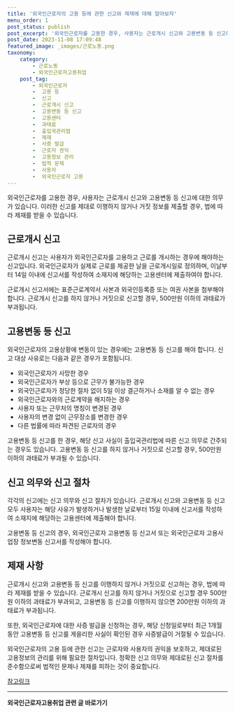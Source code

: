 ```yaml
---
title: '외국인근로자의 고용 등에 관한 신고와 제재에 대해 알아보자'
menu_order: 1
post_status: publish
post_excerpt: '외국인근로자를 고용한 경우, 사용자는 근로개시 신고와 고용변동 등 신고에 대한 의무가 있습니다. 이러한 신고를 제대로 이행하지 않거나 거짓 정보를 제출할 경우, 법에 따라 제재를 받을 수 있습니다.'
post_date: 2023-11-08 17:09:48
featured_image: _images/근로노동.png
taxonomy:
    category:
        - 근로노동
        - 외국인근로자고용취업
    post_tag:
        - 외국인근로자
        -  고용 등
        -  신고
        -  근로개시 신고
        -  고용변동 등 신고
        -  고용센터
        -  과태료
        -  출입국관리법
        -  제재
        -  사증 발급
        -  근로자 권익
        -  고용정보 관리
        -  법적 문제
        -  사용자
        -  외국인근로자 고용
---
```



외국인근로자를 고용한 경우, 사용자는 근로개시 신고와 고용변동 등 신고에 대한 의무가 있습니다. 이러한 신고를 제대로 이행하지 않거나 거짓 정보를 제출할 경우, 법에 따라 제재를 받을 수 있습니다.

## 근로개시 신고

근로개시 신고는 사용자가 외국인근로자를 고용하고 근로를 개시하는 경우에 해야하는 신고입니다. 외국인근로자가 실제로 근로를 제공한 날을 근로개시일로 정의하며, 이날부터 14일 이내에 신고서를 작성하여 소재지에 해당하는 고용센터에 제출하여야 합니다.

근로개시 신고서에는 표준근로계약서 사본과 외국인등록증 또는 여권 사본을 첨부해야 합니다. 근로개시 신고를 하지 않거나 거짓으로 신고할 경우, 500만원 이하의 과태료가 부과됩니다.

## 고용변동 등 신고

외국인근로자의 고용상황에 변동이 있는 경우에는 고용변동 등 신고를 해야 합니다. 신고 대상 사유로는 다음과 같은 경우가 포함됩니다.

- 외국인근로자가 사망한 경우
- 외국인근로자가 부상 등으로 근무가 불가능한 경우
- 외국인근로자가 정당한 절차 없이 5일 이상 결근하거나 소재를 알 수 없는 경우
- 외국인근로자와의 근로계약을 해지하는 경우
- 사용자 또는 근무처의 명칭이 변경된 경우
- 사용자의 변경 없이 근무장소를 변경한 경우
- 다른 법률에 따라 파견된 근로자의 경우

고용변동 등 신고를 한 경우, 해당 신고 사실이 출입국관리법에 따른 신고 의무로 간주되는 경우도 있습니다. 고용변동 등 신고를 하지 않거나 거짓으로 신고할 경우, 500만원 이하의 과태료가 부과될 수 있습니다.

## 신고 의무와 신고 절차

각각의 신고에는 신고 의무와 신고 절차가 있습니다. 근로개시 신고와 고용변동 등 신고 모두 사용자는 해당 사유가 발생하거나 발생한 날로부터 15일 이내에 신고서를 작성하여 소재지에 해당하는 고용센터에 제출해야 합니다.

고용변동 등 신고의 경우, 외국인근로자 고용변동 등 신고서 또는 외국인근로자 고용사업장 정보변동 신고서를 작성해야 합니다.

## 제재 사항

근로개시 신고와 고용변동 등 신고를 이행하지 않거나 거짓으로 신고하는 경우, 법에 따라 제재를 받을 수 있습니다. 근로개시 신고를 하지 않거나 거짓으로 신고할 경우 500만원 이하의 과태료가 부과되고, 고용변동 등 신고를 이행하지 않으면 200만원 이하의 과태료가 부과됩니다.

또한, 외국인근로자에 대한 사증 발급을 신청하는 경우, 해당 신청일로부터 최근 1개월 동안 고용변동 등 신고를 게을리한 사실이 확인된 경우 사증발급이 거절될 수 있습니다.

외국인근로자의 고용 등에 관한 신고는 근로자와 사용자의 권익을 보호하고, 제대로된 고용정보의 관리를 위해 필요한 절차입니다. 정확한 신고 의무와 제대로된 신고 절차를 준수함으로써 법적인 문제나 제재를 피하는 것이 중요합니다.

[참고링크](http://www.moel.go.kr/faq/user/faq/list.do?bbsClsCd=001)
                               
<!-- wp:separator -->
<hr class="wp-block-separator has-alpha-channel-opacity"/>
<!-- /wp:separator -->

<!-- wp:group {"backgroundColor":"base","layout":{"type":"constrained"}} -->
<div class="wp-block-group has-base-background-color has-background"><!-- wp:paragraph {"align":"center","fontSize":"medium"} -->
<p class="has-text-align-center has-large-font-size"><strong>외국인근로자고용취업 관련 글 바로가기</strong></p>
<!-- /wp:paragraph -->


<!-- wp:latest-posts
{"categories":[{"id":10884,"count":19,"description":"","link":"https://uknowlaw.com/category/%ec%99%b8%ea%b5%ad%ec%9d%b8%ea%b7%bc%eb%a1%9c%ec%9e%90%ea%b3%a0%ec%9a%a9%ec%b7%a8%ec%97%85/","name":"외국인근로자고용취업","slug":"외국인근로자고용취업","taxonomy":"category","parent":0,"meta":[],"_links":{"self":[{"href":"https://uknowlaw.com/wp-json/wp/v2/categories/10884"}],"collection":[{"href":"https://uknowlaw.com/wp-json/wp/v2/categories"}],"about":[{"href":"https://uknowlaw.com/wp-json/wp/v2/taxonomies/category"}],"wp:post_type":[{"href":"https://uknowlaw.com/wp-json/wp/v2/posts?categories=10884"}],"curies":[{"name":"wp","href":"https://api.w.org/{rel}","templated":true}]}}]} /--></div>
<!-- /wp:group -->